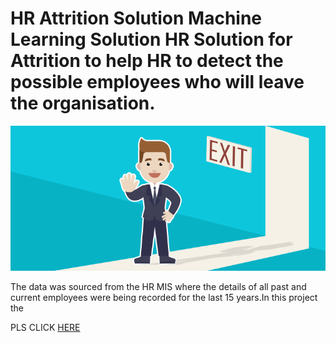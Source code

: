 # HR Attrition Solution Machine Learning Solution HR Solution for Attrition to help HR to detect the possible employees who will leave the organisation.



![HR Attrition Image](https://github.com/HSHN01/hr--employee-attrition-Harsharan/blob/main/Attrtion.png?raw=true)

The data was sourced from the HR MIS where the details of all past and current employees were being recorded for the last 15 years.In this project the 

PLS CLICK [HERE](https://www.dropbox.com/sh/buuwng1en10m7zt/AADPJlYBwIDaFz-2LsazlZnHa?dl=0&preview=HR_Analytics.ipynb)
